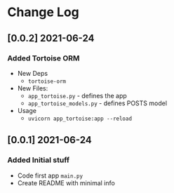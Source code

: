 # Change Log

## [0.0.2] 2021-06-24
### Added Tortoise ORM 

- New Deps
  - `tortoise-orm` 
- New Files: 
  - `app_tortoise.py` - defines the app
  - `app_tortoise_models.py` - defines POSTS model
- Usage
  - `uvicorn app_tortoise:app --reload`
  
## [0.0.1] 2021-06-24
### Added Initial stuff 

- Code first app `main.py`
- Create README with minimal info
